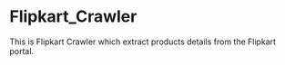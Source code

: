 # Flipkart_Crawler
This is Flipkart Crawler which extract products details from the Flipkart portal.
